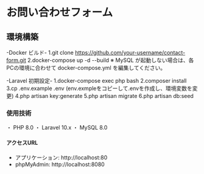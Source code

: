 # お問い合わせフォーム
## 環境構築

-Docker ビルド-
1.git clone https://github.com/your-username/contact-form.git
2.docker-compose up -d --build
※ MySQL が起動しない場合は、各PCの環境に合わせて docker-compose.yml を編集してください。

-Laravel 初期設定-
1.docker-compose exec php bash
2.composer install
3.cp .env.example .env (env.exmpleをコピーして.envを作成し、環境変数を変更)
4.php artisan key:generate
5.php artisan migrate
6.php artisan db:seed

### 使用技術
・ PHP 8.0
・ Laravel 10.x
・ MySQL 8.0

#### アクセスURL
- アプリケーション: http://localhost:80
- phpMyAdmin: http://localhost:8080

